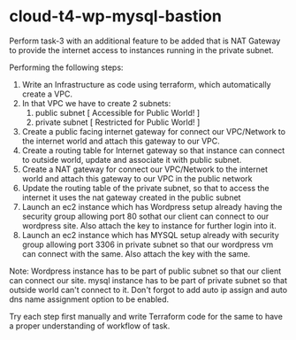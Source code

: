 # cloud-t4-wp-mysql-bastion

Perform task-3 with an additional feature to be added that is NAT Gateway to provide the internet access to instances running in the private subnet.

Performing the following steps:
1.  Write an Infrastructure as code using terraform, which automatically create a VPC.
2.  In that VPC we have to create 2 subnets:
    1.   public  subnet [ Accessible for Public World! ] 
    2.   private subnet [ Restricted for Public World! ]
3. Create a public facing internet gateway for connect our VPC/Network to the internet world and attach this gateway to our VPC.
4. Create  a routing table for Internet gateway so that instance can connect to outside world, update and associate it with public subnet.
5.  Create a NAT gateway for connect our VPC/Network to the internet world  and attach this gateway to our VPC in the public network
6.  Update the routing table of the private subnet, so that to access the internet it uses the nat gateway created in the public subnet
7.  Launch an ec2 instance which has Wordpress setup already having the security group allowing  port 80 sothat our client can connect to our wordpress site. Also attach the key to instance for further login into it.
8.  Launch an ec2 instance which has MYSQL setup already with security group allowing  port 3306 in private subnet so that our wordpress vm can connect with the same. Also attach the key with the same.

Note: Wordpress instance has to be part of public subnet so that our client can connect our site. 
mysql instance has to be part of private  subnet so that outside world can't connect to it.
Don't forgot to add auto ip assign and auto dns name assignment option to be enabled.

Try each step first manually and write Terraform code for the same to have a proper understanding of workflow of task.
